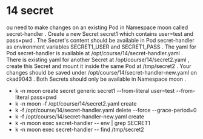 # 14 secret
ou need to make changes on an existing Pod in Namespace moon called secret-handler . Create a new Secret secret1 which
contains user=test and pass=pwd . The Secret's content should be available in Pod secret-handler as environment variables
SECRET1_USER and SECRET1_PASS . The yaml for Pod secret-handler is available at /opt/course/14/secret-handler.yaml .
There is existing yaml for another Secret at /opt/course/14/secret2.yaml , create this Secret and mount it inside the same Pod at
/tmp/secret2 . Your changes should be saved under /opt/course/14/secret-handler-new.yaml on ckad9043 . Both Secrets
should only be available in Namespace moon .

- k -n moon create secret generic secret1 --from-literal user=test --from-literal pass=pwd
- k -n moon -f /opt/course/14/secret2.yaml create
- k -f /opt/course/14/secret-handler.yaml delete --force --grace-period=0
- k -f /opt/course/14/secret-handler-new.yaml create
- k -n moon exec secret-handler -- env | grep SECRET1
- k -n moon exec secret-handler -- find /tmp/secret2